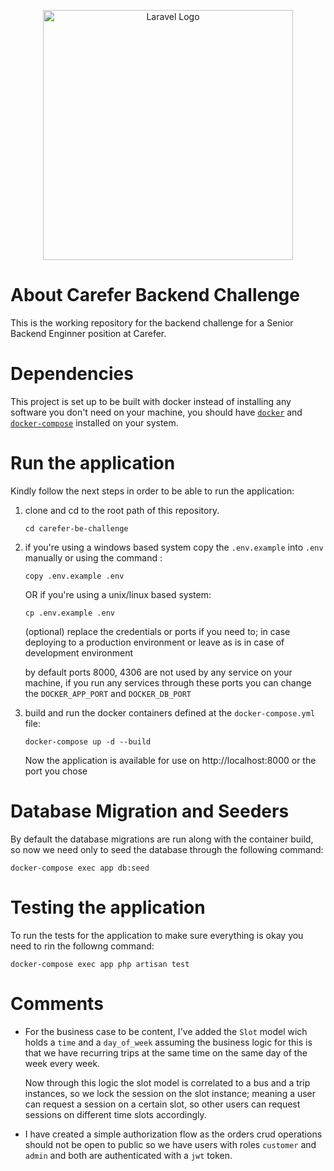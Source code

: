 <p align="center"><a href="https://laravel.com" target="_blank"><img src="https://carefer.co/wp-content/uploads/2022/08/logo.png" width="400" alt="Laravel Logo"></a></p>


# About Carefer Backend Challenge

This is the working repository for the backend challenge for a Senior Backend Enginner position at Carefer.


# Dependencies

This project is set up to be built with docker instead of installing any software you don't need on your machine, you should have [`docker`](https://docs.docker.com/get-docker/) and [`docker-compose`](https://docs.docker.com/compose/) installed on your system.

# Run the application

Kindly follow the next steps in order to be able to run the application: 


1. clone and cd to the root path of this repository.
    ```
    cd carefer-be-challenge
    ```

2. if you're using a windows based system copy the `.env.example` into `.env` manually or using the command :

    ```
    copy .env.example .env
    ```

    OR if you're using a unix/linux based system: 
    
    ```
    cp .env.example .env
    ```

    (optional) replace the credentials or ports if you need to; in case deploying to a production environment or leave as is in case of development environment 

    by default ports 8000, 4306 are not used by any service on your machine, if you run any services through these ports you can change the `DOCKER_APP_PORT` and `DOCKER_DB_PORT`
    

3. build and run the docker containers defined at the `docker-compose.yml` file:
    
    ```
    docker-compose up -d --build
    ```
    Now the application is available for use on http://localhost:8000 or the port you chose


<!-- > postman collection for the progect is present within the `.postman` directory     -->

# Database Migration and Seeders
By default the database migrations are run along with the container build, so now we need only to seed the database through the following command:

```
docker-compose exec app db:seed
```

# Testing the application


To run the tests for the application to make sure everything is okay you need to rin the followng command: 

```
docker-compose exec app php artisan test
```

# Comments

- For the business case to be content, I've added the `Slot` model wich holds a `time` and a `day_of_week` assuming the business logic for this is that we have recurring trips at the same time on the same day of the week every week.

    Now through this logic the slot model is correlated to a bus and a trip instances, so we lock the session on the slot instance; meaning a user can request a session on a certain slot, so other users can request sessions on different time slots accordingly.

- I have created a simple authorization flow as the orders crud operations should not be open to public so we have users with roles `customer` and `admin` and both are authenticated with a `jwt` token.





